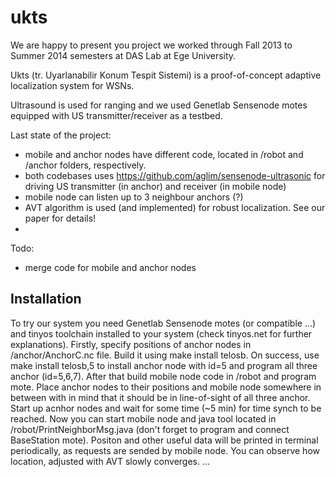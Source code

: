 ukts
====
We are happy to present you project we worked through Fall 2013 to Summer 2014 semesters at DAS Lab at Ege University.

Ukts (tr. Uyarlanabilir Konum Tespit Sistemi) is a proof-of-concept adaptive localization system for WSNs. 

Ultrasound is used for ranging and we used Genetlab Sensenode motes equipped with US transmitter/receiver as a testbed.

Last state of the project:
* mobile and anchor nodes have different code, located in /robot and /anchor folders, respectively.
* both codebases uses https://github.com/aglim/sensenode-ultrasonic for driving US transmitter (in anchor) and receiver (in mobile node)
* mobile node can listen up to 3 neighbour anchors (?)
* AVT algorithm is used (and implemented) for robust localization. See our paper for details!
* 

Todo:
* merge code for mobile and anchor nodes

Installation
---
To try our system you need Genetlab Sensenode motes (or compatible ...) and tinyos toolchain installed to your system (check tinyos.net for further explanations). 
Firstly, specify positions of anchor nodes in /anchor/AnchorC.nc file. Build it using make install telosb. On success, use make install telosb,5 to install anchor node with id=5 and program all three anchor (id=5,6,7). 
After that build mobile node code in /robot and program mote. Place anchor nodes to their positions and mobile node somewhere in between with in mind that it should be in line-of-sight of all three anchor. 
Start up acnhor nodes and wait for some time (~5 min) for time synch to be reached. Now you can start mobile node and java tool located in /robot/PrintNeighborMsg.java (don't forget to program and connect BaseStation mote). 
Positon and other useful data will be printed in terminal periodically, as requests are sended by mobile node. You can observe how location, adjusted with AVT slowly converges. ...
